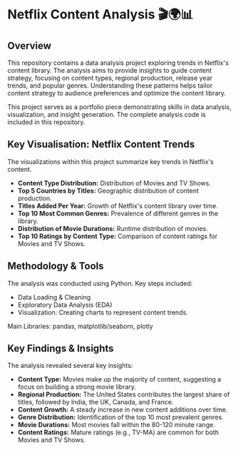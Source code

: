 
#   Netflix Content Analysis 🎬🌍📊

##   Overview

This repository contains a data analysis project exploring trends in Netflix's content library. The analysis aims to provide insights to guide content strategy, focusing on content types, regional production, release year trends, and popular genres. Understanding these patterns helps tailor content strategy to audience preferences and optimize the content library.

This project serves as a portfolio piece demonstrating skills in data analysis, visualization, and insight generation. The complete analysis code is included in this repository.

##   Key Visualisation: Netflix Content Trends

The visualizations within this project summarize key trends in Netflix's content.

* **Content Type Distribution:** Distribution of Movies and TV Shows. 
* **Top 5 Countries by Titles:** Geographic distribution of content production. 
* **Titles Added Per Year:** Growth of Netflix's content library over time. 
* **Top 10 Most Common Genres:** Prevalence of different genres in the library. 
* **Distribution of Movie Durations:** Runtime distribution of movies. 
* **Top 10 Ratings by Content Type:** Comparison of content ratings for Movies and TV Shows. 

##   Methodology & Tools

The analysis was conducted using Python. Key steps included:

* Data Loading & Cleaning
* Exploratory Data Analysis (EDA)
* Visualization: Creating charts to represent content trends. 

Main Libraries: pandas, matplotlib/seaborn, plotly

##   Key Findings & Insights

The analysis revealed several key insights:

* **Content Type:** Movies make up the majority of content, suggesting a focus on building a strong movie library.
* **Regional Production:** The United States contributes the largest share of titles, followed by India, the UK, Canada, and France.
* **Content Growth:** A steady increase in new content additions over time. 
* **Genre Distribution:** Identification of the top 10 most prevalent genres. 
* **Movie Durations:** Most movies fall within the 80-120 minute range. 
* **Content Ratings:** Mature ratings (e.g., TV-MA) are common for both Movies and TV Shows. 

